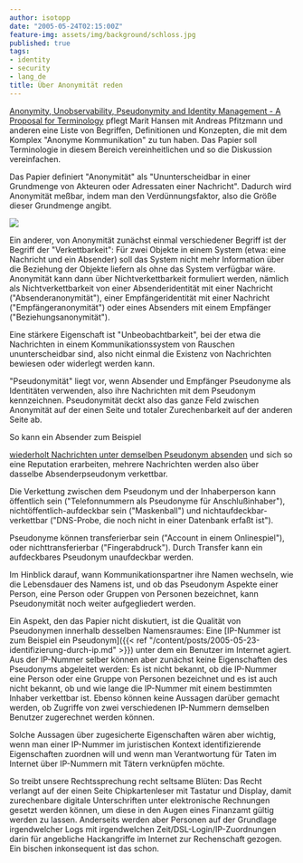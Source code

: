 ```yaml
---
author: isotopp
date: "2005-05-24T02:15:00Z"
feature-img: assets/img/background/schloss.jpg
published: true
tags:
- identity
- security
- lang_de
title: Über Anonymität reden
---
```

[Anonymity, Unobservability, Pseudonymity and Identity Management - A Proposal for Terminology](http://www.freehaven.net/anonbib/cache/terminology.pdf) pflegt
Marit Hansen mit Andreas Pfitzmann und anderen eine Liste von Begriffen,
Definitionen und Konzepten, die mit dem Komplex "Anonyme Kommunikation" zu
tun haben. Das Papier soll Terminologie in diesem Bereich vereinheitlichen
und so die Diskussion vereinfachen.

Das Papier definiert "Anonymität" als "Ununterscheidbar in einer Grundmenge
von Akteuren oder Adressaten einer Nachricht". Dadurch wird Anonymität
meßbar, indem man den Verdünnungsfaktor, also die Größe dieser Grundmenge
angibt.

![](/uploads/jap_screen.jpg)

Ein anderer, von Anonymität zunächst einmal verschiedener Begriff ist der
Begriff der "Verkettbarkeit": Für zwei Objekte in einem System (etwa: eine
Nachricht und ein Absender) soll das System nicht mehr Information über die
Beziehung der Objekte liefern als ohne das System verfügbar wäre. Anonymität
kann dann über Nichtverkettbarkeit formuliert werden, nämlich als
Nichtverkettbarkeit von einer Absenderidentität mit einer Nachricht
("Absenderanonymität"), einer Empfängeridentität mit einer Nachricht
("Empfängeranonymität") oder eines Absenders mit einem Empfänger
("Beziehungsanonymität").

Eine stärkere Eigenschaft ist "Unbeobachtbarkeit", bei der etwa die
Nachrichten in einem Kommunikationssystem von Rauschen ununterscheidbar
sind, also nicht einmal die Existenz von Nachrichten bewiesen oder widerlegt
werden kann.

"Pseudonymität" liegt vor, wenn Absender und Empfänger Pseudonyme als
Identitäten verwenden, also ihre Nachrichten mit dem Pseudonym kennzeichnen.
Pseudonymität deckt also das ganze Feld zwischen Anonymität auf der einen
Seite und totaler Zurechenbarkeit auf der anderen Seite ab.

So kann ein Absender zum Beispiel 

[wiederholt Nachrichten unter demselben Pseudonym absenden](http://groups-beta.google.com/groups?q=author:huerbine&scoring=d)
und sich so eine Reputation erarbeiten, mehrere Nachrichten werden also über
dasselbe Absenderpseudonym verkettbar.

Die Verkettung zwischen dem Pseudonym und der Inhaberperson kann öffentlich
sein ("Telefonnummern als Pseudonyme für Anschlußinhaber"),
nichtöffentlich-aufdeckbar sein ("Maskenball") und
nichtaufdeckbar-verkettbar ("DNS-Probe, die noch nicht in einer Datenbank
erfaßt ist").

Pseudonyme können transferierbar sein ("Account in einem Onlinespiel"), oder
nichttransferierbar ("Fingerabdruck"). Durch Transfer kann ein aufdeckbares
Pseudonym unaufdeckbar werden.

Im Hinblick darauf, wann Kommunikationspartner ihre Namen wechseln, wie die
Lebensdauer des Namens ist, und ob das Pseudonym Aspekte einer Person, eine
Person oder Gruppen von Personen bezeichnet, kann Pseudonymität noch weiter
aufgegliedert werden.

Ein Aspekt, den das Papier nicht diskutiert, ist die Qualität von
Pseudonymen innerhalb desselben Namensraumes: Eine
[IP-Nummer ist zum Beispiel ein Pseudonym]({{< ref "/content/posts/2005-05-23-identifizierung-durch-ip.md" >}})
unter dem ein Benutzer im Internet agiert. Aus der IP-Nummer selber können
aber zunächst keine Eigenschaften des Pseudonyms abgeleitet werden: Es ist
nicht bekannt, ob die IP-Nummer eine Person oder eine Gruppe von Personen
bezeichnet und es ist auch nicht bekannt, ob und wie lange die IP-Nummer mit
einem bestimmten Inhaber verkettbar ist. Ebenso können keine Aussagen
darüber gemacht werden, ob Zugriffe von zwei verschiedenen IP-Nummern
demselben Benutzer zugerechnet werden können.

Solche Aussagen über zugesicherte Eigenschaften wären aber wichtig, wenn man
einer IP-Nummer im juristischen Kontext identifizierende Eigenschaften
zuordnen will und wenn man Verantwortung für Taten im Internet über
IP-Nummern mit Tätern verknüpfen möchte.

So treibt unsere Rechtssprechung recht seltsame Blüten: Das Recht verlangt
auf der einen Seite Chipkartenleser mit Tastatur und Display, damit
zurechenbare digitale Unterschriften unter elektronische Rechnungen gesetzt
werden können, um diese in den Augen eines Finanzamt gültig werden zu
lassen. Anderseits werden aber Personen auf der Grundlage irgendwelcher Logs
mit irgendwelchen Zeit/DSL-Login/IP-Zuordnungen darin für angebliche
Hackangriffe im Internet zur Rechenschaft gezogen. Ein bischen inkonsequent
ist das schon.
